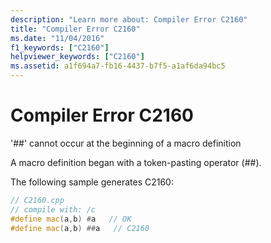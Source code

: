 ```yaml
---
description: "Learn more about: Compiler Error C2160"
title: "Compiler Error C2160"
ms.date: "11/04/2016"
f1_keywords: ["C2160"]
helpviewer_keywords: ["C2160"]
ms.assetid: a1f694a7-fb16-4437-b7f5-a1af6da94bc5
---
```

# Compiler Error C2160

'##' cannot occur at the beginning of a macro definition

A macro definition began with a token-pasting operator (##).

The following sample generates C2160:

```cpp
// C2160.cpp
// compile with: /c
#define mac(a,b) #a   // OK
#define mac(a,b) ##a   // C2160
```
